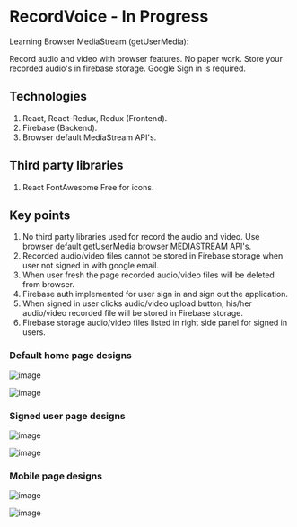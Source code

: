 # RecordVoice - In Progress

Learning Browser MediaStream (getUserMedia):

Record audio and video with browser features. No paper work. Store your recorded audio's in firebase storage. Google Sign in is required.

## Technologies
1. React, React-Redux, Redux (Frontend).
2. Firebase (Backend).
3. Browser default MediaStream API's.

## Third party libraries
1. React FontAwesome Free for icons.

## Key points
1. No third party libraries used for record the audio and video. Use browser default getUserMedia browser MEDIASTREAM API's.
2. Recorded audio/video files cannot be stored in Firebase storage when user not signed in with google email.
3. When user fresh the page recorded audio/video files will be deleted from browser.
4. Firebase auth implemented for user sign in and sign out the application.
5. When signed in user clicks audio/video upload button, his/her audio/video recorded file will be stored in Firebase storage.
6. Firebase storage audio/video files listed in right side panel for signed in users.


### Default home page designs

![image](https://github.com/vulchivijay/record-voice/blob/main/public/screenshots/homepage.jpg)

![image](https://github.com/vulchivijay/record-voice/blob/main/public/screenshots/homepage-1.jpg)


### Signed user page designs

![image](https://github.com/vulchivijay/record-voice/blob/main/public/screenshots/userpage.jpg)

![image](https://github.com/vulchivijay/record-voice/blob/main/public/screenshots/userpage-2.jpg)

### Mobile page designs

![image](https://github.com/vulchivijay/record-voice/blob/main/public/screenshots/mobile.jpg)

![image](https://github.com/vulchivijay/record-voice/blob/main/public/screenshots/mobile-2.jpg)
